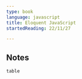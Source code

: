 ```yaml
---
type: book
language: javascript
title: Eloquent JavaScript
startedReading: 22/11/27

---
```



## Notes

```dataview
table
```